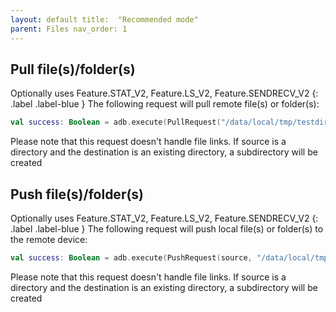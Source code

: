 ```yaml
---
layout: default title:  "Recommended mode"
parent: Files nav_order: 1
---
```


## Pull file(s)/folder(s)

Optionally uses Feature.STAT_V2, Feature.LS_V2, Feature.SENDRECV_V2 {: .label .label-blue } The following request will pull remote file(s)
or folder(s):

```kotlin
val success: Boolean = adb.execute(PullRequest("/data/local/tmp/testdir", destination, supportedFeatures), "emulator-5554")
```

Please note that this request doesn't handle file links. If source is a directory and the destination is an existing directory, a
subdirectory will be created

## Push file(s)/folder(s)

Optionally uses Feature.STAT_V2, Feature.LS_V2, Feature.SENDRECV_V2 {: .label .label-blue } The following request will push local file(s) or
folder(s) to the remote device:

```kotlin
val success: Boolean = adb.execute(PushRequest(source, "/data/local/tmp/testdir", supportedFeatures), "emulator-5554")
```

Please note that this request doesn't handle file links. If source is a directory and the destination is an existing directory, a
subdirectory will be created
